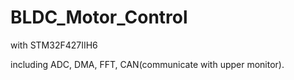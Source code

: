 # BLDC_Motor_Control

with STM32F427IIH6

including ADC, DMA, FFT, CAN(communicate with upper monitor).
